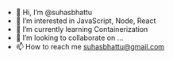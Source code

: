 - 👋 Hi, I’m @suhasbhattu
- 👀 I’m interested in JavaScript, Node, React
- 🌱 I’m currently learning Containerization
- 💞️ I’m looking to collaborate on ...
- 📫 How to reach me suhasbhattu@gmail.com

<!---
suhasbhattu/suhasbhattu is a ✨ special ✨ repository because its `README.md` (this file) appears on your GitHub profile.
You can click the Preview link to take a look at your changes.
--->

